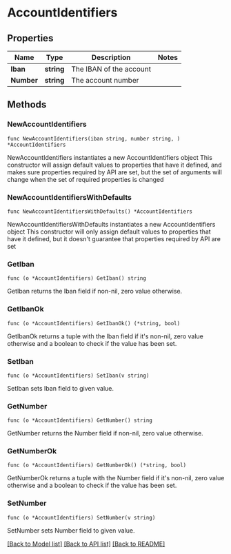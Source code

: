 # AccountIdentifiers

## Properties

Name | Type | Description | Notes
------------ | ------------- | ------------- | -------------
**Iban** | **string** | The IBAN of the account | 
**Number** | **string** | The account number | 

## Methods

### NewAccountIdentifiers

`func NewAccountIdentifiers(iban string, number string, ) *AccountIdentifiers`

NewAccountIdentifiers instantiates a new AccountIdentifiers object
This constructor will assign default values to properties that have it defined,
and makes sure properties required by API are set, but the set of arguments
will change when the set of required properties is changed

### NewAccountIdentifiersWithDefaults

`func NewAccountIdentifiersWithDefaults() *AccountIdentifiers`

NewAccountIdentifiersWithDefaults instantiates a new AccountIdentifiers object
This constructor will only assign default values to properties that have it defined,
but it doesn't guarantee that properties required by API are set

### GetIban

`func (o *AccountIdentifiers) GetIban() string`

GetIban returns the Iban field if non-nil, zero value otherwise.

### GetIbanOk

`func (o *AccountIdentifiers) GetIbanOk() (*string, bool)`

GetIbanOk returns a tuple with the Iban field if it's non-nil, zero value otherwise
and a boolean to check if the value has been set.

### SetIban

`func (o *AccountIdentifiers) SetIban(v string)`

SetIban sets Iban field to given value.


### GetNumber

`func (o *AccountIdentifiers) GetNumber() string`

GetNumber returns the Number field if non-nil, zero value otherwise.

### GetNumberOk

`func (o *AccountIdentifiers) GetNumberOk() (*string, bool)`

GetNumberOk returns a tuple with the Number field if it's non-nil, zero value otherwise
and a boolean to check if the value has been set.

### SetNumber

`func (o *AccountIdentifiers) SetNumber(v string)`

SetNumber sets Number field to given value.



[[Back to Model list]](../README.md#documentation-for-models) [[Back to API list]](../README.md#documentation-for-api-endpoints) [[Back to README]](../README.md)


